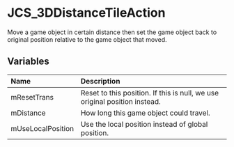# JCS_3DDistanceTileAction

Move a game object in certain distance then set the game object back to original 
position relative to the game object that moved.

## Variables

| Name              | Description                                                                |
|:------------------|:---------------------------------------------------------------------------|
| mResetTrans       | Reset to this position. If this is null, we use original position instead. |
| mDistance         | How long this game object could travel.                                    |
| mUseLocalPosition | Use the local position instead of global position.                         |
